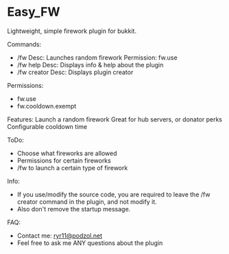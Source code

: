 Easy_FW
=======

Lightweight, simple firework plugin for bukkit.

Commands:
- /fw
  Desc: Launches random firework
  Permission: fw.use
- /fw help
  Desc: Displays info & help about the plugin
- /fw creator
  Desc: Displays plugin creator

Permissions:
- fw.use
- fw.cooldown.exempt

Features:
Launch a random firework
Great for hub servers, or donator perks
Configurable cooldown time

ToDo:
- Choose what fireworks are allowed
- Permissions for certain fireworks
- /fw <arg> to launch a certain type of firework

Info:
- If you use/modify the source code, you are required to leave the /fw creator command in the plugin, and not modify it.
- Also don't remove the startup message.

FAQ:
- Contact me: ryr11@podzol.net
- Feel free to ask me ANY questions about the plugin


